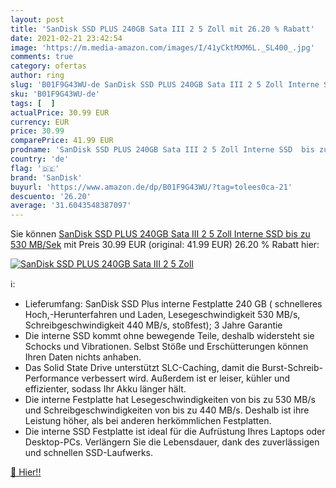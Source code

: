 ```yaml
---
layout: post
title: 'SanDisk SSD PLUS 240GB Sata III 2 5 Zoll mit 26.20 % Rabatt'
date: 2021-02-21 23:42:54
image: 'https://m.media-amazon.com/images/I/41yCktMXM6L._SL400_.jpg'
comments: true
category: ofertas
author: ring
slug: 'B01F9G43WU-de SanDisk SSD PLUS 240GB Sata III 2 5 Zoll Interne SSD bis...'
sku: 'B01F9G43WU-de'
tags: [  ]
actualPrice: 30.99 EUR
currency: EUR
price: 30.99
comparePrice: 41.99 EUR
prodname: 'SanDisk SSD PLUS 240GB Sata III 2 5 Zoll Interne SSD  bis zu 530 MB/Sek'
country: 'de'
flag: '🇩🇪'
brand: 'SanDisk'
buyurl: 'https://www.amazon.de/dp/B01F9G43WU/?tag=tolees0ca-21'
descuento: '26.20'
average: '31.6043548387097'
---
```


Sie können [SanDisk SSD PLUS 240GB Sata III 2 5 Zoll Interne SSD  bis zu 530 MB/Sek](https://www.amazon.de/dp/B01F9G43WU/?tag=tolees0ca-21) mit Preis 30.99 EUR (original: 41.99 EUR) 26.20 % Rabatt hier:

[![SanDisk SSD PLUS 240GB Sata III 2 5 Zoll](https://m.media-amazon.com/images/I/41yCktMXM6L._SL400_.jpg)](https://www.amazon.de/dp/B01F9G43WU/?tag=tolees0ca-21)

ℹ️:

- Lieferumfang: SanDisk SSD Plus interne Festplatte 240 GB ( schnelleres Hoch,-Herunterfahren und Laden, Lesegeschwindigkeit 530 MB/s, Schreibgeschwindigkeit 440 MB/s, stoßfest); 3 Jahre Garantie
- Die interne SSD kommt ohne bewegende Teile, deshalb widersteht sie Schocks und Vibrationen. Selbst Stöße und Erschütterungen können Ihren Daten nichts anhaben.
- Das Solid State Drive unterstützt SLC-Caching, damit die Burst-Schreib-Performance verbessert wird. Außerdem ist er leiser, kühler und effizienter, sodass Ihr Akku länger hält.
- Die interne Festplatte hat Lesegeschwindigkeiten von bis zu 530 MB/s und Schreibgeschwindigkeiten von bis zu 440 MB/s. Deshalb ist ihre Leistung höher, als bei anderen herkömmlichen Festplatten.
- Die interne SSD Festplatte ist ideal für die Aufrüstung Ihres Laptops oder Desktop-PCs. Verlängern Sie die Lebensdauer, dank des zuverlässigen und schnellen SSD-Laufwerks.

[🛒 Hier!!](https://www.amazon.de/dp/B01F9G43WU/?tag=tolees0ca-21)
